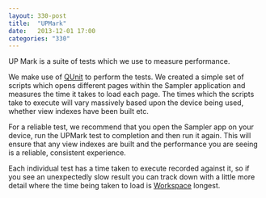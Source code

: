 ```yaml
---
layout: 330-post
title:  "UPMark"
date:   2013-12-01 17:00
categories: "330"
---
```


UP Mark is a suite of tests which we use to measure performance.

We make use of [QUnit](http://qunitjs.com) to perform the tests. We created a simple set of scripts which opens different pages within the Sampler application and measures the time it takes to load each page. The times which the scripts take to execute will vary massively based upon the device being used, whether view indexes have been built etc.

For a reliable test, we recommend that you open the Sampler app on your device, run the UPMark test to completion and then run it again. This will ensure that any view indexes are built and the performance you are seeing is a reliable, consistent experience.

Each individual test has a time taken to execute recorded against it, so if you see an unexpectedly slow result you can track down with a little more detail where the time being taken to load is <a href="{{ site.baseurl }}/300/UnpWorkspace.html">Workspace</a>
longest.
